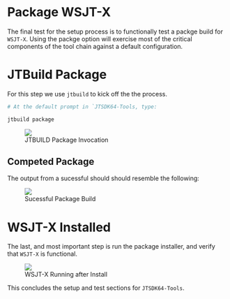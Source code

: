 # Package WSJT-X

The final test for the setup process is to functionally test a packge build for `WSJT-X`. Using the packge option will exercise most of the critical components of the tool chain against a default configuration.

# JTBuild Package

For this step we use `jtbuild` to kick off the the process. 

```powershell
# At the default prompt in `JTSDK64-Tools, type: 

jtbuild package

```

<figure>
  <img src="../images/6-Build-WSJTX-1.PNG" width=auto />
  <figcaption>JTBUILD Package Invocation</figcaption>
</figure>


## Competed Package

The output from a sucessful should should resemble the following:

<figure>
  <img src="../images/6-Build-WSJTX-2.PNG" width=auto />
  <figcaption>Sucessful Package Build</figcaption>
</figure>

# WSJT-X Installed

The last, and most important step is run the package installer, and verify that `WSJT-X` is functional.

<figure>
  <img src="../images/6-Build-WSJTX-3.PNG" width=auto />
  <figcaption>WSJT-X Running after Install</figcaption>
</figure>

This concludes the setup and test sections for `JTSDK64-Tools`.